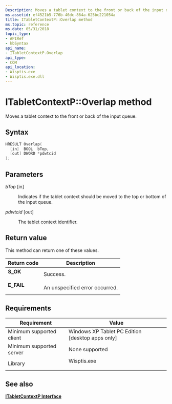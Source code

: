 ```yaml
---
Description: Moves a tablet context to the front or back of the input queue.
ms.assetid: ef4521b5-776b-46dc-864a-625bc221054a
title: ITabletContextP::Overlap method
ms.topic: reference
ms.date: 05/31/2018
topic_type: 
- APIRef
- kbSyntax
api_name: 
- ITabletContextP.Overlap
api_type: 
- COM
api_location: 
- Wisptis.exe
- Wisptis.exe.dll
---
```


# ITabletContextP::Overlap method

Moves a tablet context to the front or back of the input queue.

## Syntax


```C++
HRESULT Overlap(
  [in]  BOOL  bTop,
  [out] DWORD *pdwtcid
);
```



## Parameters

<dl> <dt>

*bTop* \[in\]
</dt> <dd>

Indicates if the tablet context should be moved to the top or bottom of the input queue.

</dd> <dt>

*pdwtcid* \[out\]
</dt> <dd>

The tablet context identifier.

</dd> </dl>

## Return value

This method can return one of these values.



| Return code                                                                            | Description                               |
|----------------------------------------------------------------------------------------|-------------------------------------------|
| <dl> <dt>**S\_OK**</dt> </dl>   | Success.<br/>                       |
| <dl> <dt>**E\_FAIL**</dt> </dl> | An unspecified error occurred.<br/> |



 

## Requirements



| Requirement | Value |
|-------------------------------------|----------------------------------------------------------------------------------------|
| Minimum supported client<br/> | Windows XP Tablet PC Edition \[desktop apps only\]<br/>                          |
| Minimum supported server<br/> | None supported<br/>                                                              |
| Library<br/>                  | <dl> <dt>Wisptis.exe</dt> </dl> |



## See also

<dl> <dt>

[**ITabletContextP Interface**](itabletcontextp.md)
</dt> </dl>

 

 




